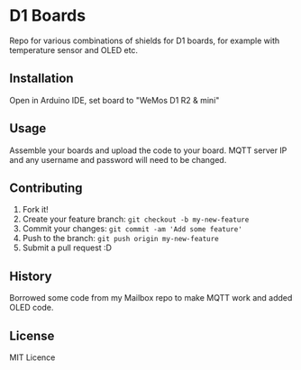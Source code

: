 # D1 Boards
Repo for various combinations of shields for D1 boards, for example with temperature sensor and OLED etc.
## Installation
Open in Arduino IDE, set board to "WeMos D1 R2 & mini" 
## Usage
Assemble your boards and upload the code to your board. MQTT server IP and any username and password will need to be changed.
## Contributing
1. Fork it!
2. Create your feature branch: `git checkout -b my-new-feature`
3. Commit your changes: `git commit -am 'Add some feature'`
4. Push to the branch: `git push origin my-new-feature`
5. Submit a pull request :D
## History
Borrowed some code from my Mailbox repo to make MQTT work and added OLED code.
## License
MIT Licence